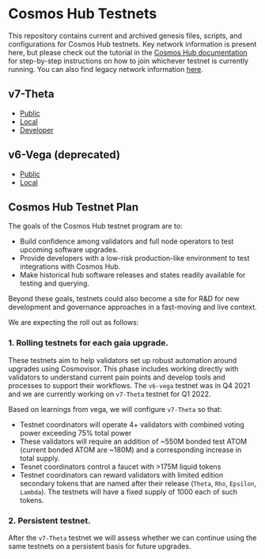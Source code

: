 # Cosmos Hub Testnets

This repository contains current and archived genesis files, scripts, and configurations for Cosmos Hub testnets. Key network information is present here, but please check out the tutorial in the [Cosmos Hub documentation](https://hub.cosmos.network/main/hub-tutorials/join-testnet.html) for step-by-step instructions on how to join whichever testnet is currently running. You can also find legacy network information [here](legacy/README.md).

## v7-Theta

* [Public](v7-theta/public-testnet/README.md)
* [Local](v7-theta/local-testnet/README.md)
* [Developer](v7-theta/devnet/README.md)

## v6-Vega (deprecated)

* [Public](v6-Vega/public-testnet/README.md)
* [Local](v6-Vega/local-testnet/README.md)


## Cosmos Hub Testnet Plan

The goals of the Cosmos Hub testnet program are to:

-  Build confidence among validators and full node operators to test upcoming software upgrades.
-  Provide developers with a low-risk production-like environment to test integrations with Cosmos Hub.
-  Make historical hub software releases and states readily available for testing and querying.
  
Beyond these goals, testnets could also become a site for R&D for new development and governance approaches in a fast-moving and live context.

We are expecting the roll out as follows:

### 1. Rolling testnets for each gaia upgrade.

These testnets aim to help validators set up robust automation around upgrades using Cosmovisor. This phase includes working directly with validators to understand current pain points and develop tools and processes to support their workflows. The `v6-vega` testnet was in Q4 2021 and we are currently working on `v7-Theta` testnet for Q1 2022.

Based on learnings from vega, we will configure `v7-Theta` so that:
* Testnet coordinators will operate 4+ validators with combined voting power exceeding 75% total power
* These validators will require an addition of ~550M bonded test ATOM (current bonded ATOM are ~180M) and a corresponding increase in total supply.
* Tesnet coordinators control a faucet with >175M liquid tokens
* Testnet coordinators can reward validators with limited edition secondary tokens that are named after their release (`Theta`, `Rho`, `Epsilon`, `Lambda`). The testnets will have a fixed supply of 1000 each of such tokens.

### 2. Persistent testnet.

After the `v7-Theta` testnet we will assess whether we can continue using the same testnets on a persistent basis for future upgrades.
